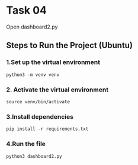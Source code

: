 # Task 04
Open dashboard2.py

## Steps to Run the Project (Ubuntu)
### 1.Set up the virtual environment
 `python3 -m venv venv`
### 2. Activate the virtual environment
 `source venv/bin/activate`
### 3.Install dependencies
 `pip install -r requirements.txt`
### 4.Run the file
 `python3 dashboard2.py`

